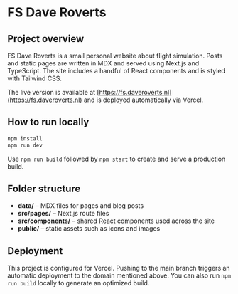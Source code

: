 # FS Dave Roverts

## Project overview

FS Dave Roverts is a small personal website about flight simulation. Posts and static pages are written in MDX and served using Next.js and TypeScript. The site includes a handful of React components and is styled with Tailwind CSS.

The live version is available at [https://fs.daveroverts.nl](https://fs.daveroverts.nl) and is deployed automatically via Vercel.

## How to run locally

```bash
npm install
npm run dev
```

Use `npm run build` followed by `npm start` to create and serve a production build.

## Folder structure

- **data/** – MDX files for pages and blog posts
- **src/pages/** – Next.js route files
- **src/components/** – shared React components used across the site
- **public/** – static assets such as icons and images

## Deployment

This project is configured for Vercel. Pushing to the main branch triggers an automatic deployment to the domain mentioned above. You can also run `npm run build` locally to generate an optimized build.
